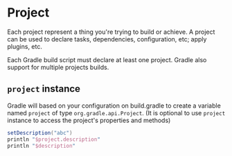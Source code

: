 # Project

Each project represent a thing you're trying to build or achieve. A project can be used to declare tasks, dependencies, configuration, etc; apply plugins, etc.

Each Gradle build script must declare at least one project. Gradle also support for multiple projects builds.

## `project` instance

Gradle will based on your configuration on build.gradle to create a variable named `project` of type `org.gradle.api.Project`. (It is optional to use `project` instance to access the project's properties and methods)

```groovy
setDescription("abc")
println "$project.description"
println "$description"
```
